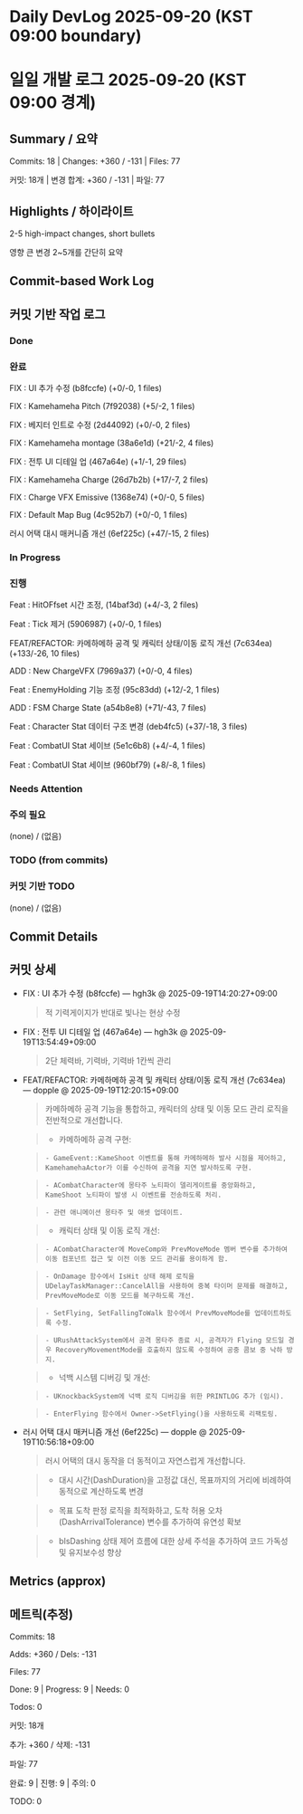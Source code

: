 # Daily DevLog 2025-09-20 (KST 09:00 boundary)
# 일일 개발 로그 2025-09-20 (KST 09:00 경계)

## Summary / 요약
Commits: 18 | Changes: +360 / -131 | Files: 77
커밋: 18개 | 변경 합계: +360 / -131 | 파일: 77

## Highlights / 하이라이트
2-5 high-impact changes, short bullets
영향 큰 변경 2~5개를 간단히 요약

## Commit-based Work Log
## 커밋 기반 작업 로그

### Done
### 완료
FIX : UI 추가 수정 (b8fccfe) (+0/-0, 1 files)
FIX : Kamehameha Pitch (7f92038) (+5/-2, 1 files)
FIX : 베지터 인트로 수정 (2d44092) (+0/-0, 2 files)
FIX : Kamehameha montage (38a6e1d) (+21/-2, 4 files)
FIX : 전투 UI 디테일 업 (467a64e) (+1/-1, 29 files)
FIX : Kamehameha Charge (26d7b2b) (+17/-7, 2 files)
FIX : Charge VFX Emissive (1368e74) (+0/-0, 5 files)
FIX : Default Map Bug (4c952b7) (+0/-0, 1 files)
러시 어택 대시 매커니즘 개선 (6ef225c) (+47/-15, 2 files)

### In Progress
### 진행
Feat : HitOFfset 시간 조정, (14baf3d) (+4/-3, 2 files)
Feat : Tick 제거 (5906987) (+0/-0, 1 files)
FEAT/REFACTOR: 카메하메하 공격 및 캐릭터 상태/이동 로직 개선 (7c634ea) (+133/-26, 10 files)
ADD : New ChargeVFX (7969a37) (+0/-0, 4 files)
Feat : EnemyHolding 기능 조정 (95c83dd) (+12/-2, 1 files)
ADD : FSM Charge State (a54b8e8) (+71/-43, 7 files)
Feat : Character Stat 데이터 구조 변경 (deb4fc5) (+37/-18, 3 files)
Feat : CombatUI Stat 세이브 (5e1c6b8) (+4/-4, 1 files)
Feat : CombatUI Stat 세이브 (960bf79) (+8/-8, 1 files)

### Needs Attention
### 주의 필요
(none) / (없음)

### TODO (from commits)
### 커밋 기반 TODO
(none) / (없음)

## Commit Details
## 커밋 상세
- FIX : UI 추가 수정 (b8fccfe) — hgh3k @ 2025-09-19T14:20:27+09:00
  > 적 기력게이지가 반대로 빛나는 현상 수정

- FIX : 전투 UI 디테일 업 (467a64e) — hgh3k @ 2025-09-19T13:54:49+09:00
  > 2단 체력바, 기력바, 기력바 1칸씩 관리

- FEAT/REFACTOR: 카메하메하 공격 및 캐릭터 상태/이동 로직 개선 (7c634ea) — dopple @ 2025-09-19T12:20:15+09:00
  > 카메하메하 공격 기능을 통합하고, 캐릭터의 상태 및 이동 모드 관리 로직을 전반적으로 개선합니다.
  > 
  >   - 카메하메하 공격 구현:
  >     - GameEvent::KameShoot 이벤트를 통해 카메하메하 발사 시점을 제어하고, KamehamehaActor가 이를 수신하여 공격을 지연 발사하도록 구현.
  >     - ACombatCharacter에 몽타주 노티파이 델리게이트를 중앙화하고, KameShoot 노티파이 발생 시 이벤트를 전송하도록 처리.
  >     - 관련 애니메이션 몽타주 및 애셋 업데이트.
  > 
  >   - 캐릭터 상태 및 이동 로직 개선:
  >     - ACombatCharacter에 MoveComp와 PrevMoveMode 멤버 변수를 추가하여 이동 컴포넌트 접근 및 이전 이동 모드 관리를 용이하게 함.
  >     - OnDamage 함수에서 IsHit 상태 해제 로직을 UDelayTaskManager::CancelAll을 사용하여 중복 타이머 문제를 해결하고, PrevMoveMode로 이동 모드를 복구하도록 개선.
  >     - SetFlying, SetFallingToWalk 함수에서 PrevMoveMode를 업데이트하도록 수정.
  >     - URushAttackSystem에서 공격 몽타주 종료 시, 공격자가 Flying 모드일 경우 RecoveryMovementMode를 호출하지 않도록 수정하여 공중 콤보 중 낙하 방지.
  > 
  >   - 넉백 시스템 디버깅 및 개선:
  >     - UKnockbackSystem에 넉백 로직 디버깅을 위한 PRINTLOG 추가 (임시).
  >     - EnterFlying 함수에서 Owner->SetFlying()을 사용하도록 리팩토링.

- 러시 어택 대시 매커니즘 개선 (6ef225c) — dopple @ 2025-09-19T10:56:18+09:00
  > 러시 어택의 대시 동작을 더 동적이고 자연스럽게 개선합니다.
  > 
  > - 대시 시간(DashDuration)을 고정값 대신, 목표까지의 거리에 비례하여 동적으로 계산하도록 변경
  > 
  > - 목표 도착 판정 로직을 최적화하고, 도착 허용 오차(DashArrivalTolerance) 변수를 추가하여 유연성 확보
  > 
  > - bIsDashing 상태 제어 흐름에 대한 상세 주석을 추가하여 코드 가독성 및 유지보수성 향상


## Metrics (approx)
## 메트릭(추정)
Commits: 18
Adds: +360 / Dels: -131
Files: 77
Done: 9 | Progress: 9 | Needs: 0
Todos: 0
커밋: 18개
추가: +360 / 삭제: -131
파일: 77
완료: 9 | 진행: 9 | 주의: 0
TODO: 0
